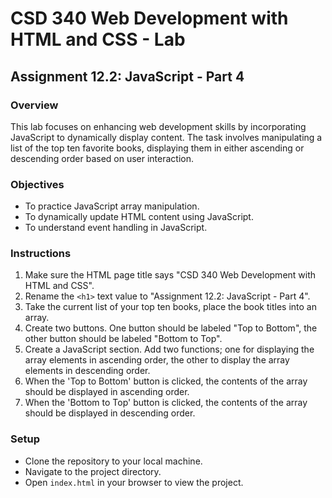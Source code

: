 # CSD 340 Web Development with HTML and CSS - Lab

## Assignment 12.2: JavaScript - Part 4

### Overview

This lab focuses on enhancing web development skills by incorporating JavaScript to dynamically display content. The task involves manipulating a list of the top ten favorite books, displaying them in either ascending or descending order based on user interaction.

### Objectives

- To practice JavaScript array manipulation.
- To dynamically update HTML content using JavaScript.
- To understand event handling in JavaScript.

### Instructions

1. Make sure the HTML page title says "CSD 340 Web Development with HTML and CSS".
2. Rename the `<h1>` text value to "Assignment 12.2: JavaScript - Part 4".
3. Take the current list of your top ten books, place the book titles into an array.
4. Create two buttons. One button should be labeled "Top to Bottom", the other button should be labeled "Bottom to Top".
5. Create a JavaScript section. Add two functions; one for displaying the array elements in ascending order, the other to display the array elements in descending order.
6. When the 'Top to Bottom' button is clicked, the contents of the array should be displayed in ascending order.
7. When the 'Bottom to Top' button is clicked, the contents of the array should be displayed in descending order.

### Setup

- Clone the repository to your local machine.
- Navigate to the project directory.
- Open `index.html` in your browser to view the project.

